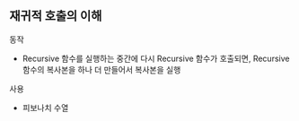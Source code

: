 ## 재귀적 호출의 이해
동작
- Recursive 함수를 실행하는 중간에 다시 Recursive 함수가 호출되면, Recursive 함수의 복사본을 하나 더 만들어서 복사본을 실행

사용
- 피보나치 수열
